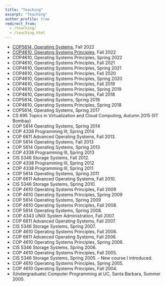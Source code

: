 ```yaml
---
title: "Teaching"
excerpt: "Teaching"
author_profile: true
redirect_from:
  - /teaching/
  - /teaching.html
---
```


* [COP5614, Operating Systems](https://fiu.instructure.com/courses/141924), Fall 2022
* [COP4610, Operating Systems Principles](https://fiu.instructure.com/courses/141919), Fall 2022
* COP4610, Operating Systems Principles, Spring 2022
* COP4610, Operating Systems Principles, Fall 2021
* COP4610, Operating Systems Principles, Spring 2021
* COP4610, Operating Systems Principles, Fall 2020
* COP4610, Operating Systems Principles, Spring 2020
* COP4610, Operating Systems Principles, Fall 2019
* COP4610, Operating Systems Principles, Spring 2019
* COP4610, Operating Systems Principles, Fall 2018
* COP5614, Operating Systems, Spring 2018
* COP4610, Operating Systems Principles, Spring 2018
* COP5614, Operating Systems, Spring 2017
* CS 695 Topics in Virtualization and Cloud Computing, Autumn 2015 (IIT Bombay)
* COP 5614 Operating Systems, Spring 2014
* COP 4338 Programming III, Spring 2014
* COP 6611 Advanced Operating Systems, Fall 2013.
* COP 5614 Operating Systems, Fall 2013
* COP 5614 Operating Systems, Spring 2013
* COP 4338 Programming III, Spring 2013
* CIS 5346 Storage Systems, Fall 2012.
* COP 4338 Programming III, Spring 2012
* COP 4338 Programming III, Spring 2011
* COP 5614 Operating Systems, Spring 2011
* COP 6611 Advanced Operating Systems, Fall 2010.
* CIS 5346 Storage Systems, Spring 2010.
* COP 4610 Operating Systems Principles, Fall 2009
* COP 4610 Operating Systems Principles, Spring 2009
* COP 5614 Operating Systems, Spring 2009
* COP 4610 Operating Systems Principles, Fall 2008.
* COP 5614 Operating Systems, Spring 2008.
* COP 4343 UNIX System Administration, Fall 2007.
* COP 6611 Advanced Operating Systems, Fall 2007.
* CIS 5346 Storage Systems, Spring 2007.
* COP 4610 Operating Systems Principles, Fall 2006.
* COP 6611 Advanced Operating Systems, Fall 2006.
* COP 4610 Operating Systems Principles, Spring 2006.
* CIS 5346 Storage Systems, Spring 2006.
* COP 4610 Operating Systems Principles, Fall 2005.
* CIS 5346 Storage Systems, Spring 2005. - New course I introduced.
* COP 4610 Operating Systems Principles, Spring 2005.
* COP 4610 Operating Systems Principles, Fall 2004.
* (Undergraduate) Computer Programming at UC, Santa Barbara, Summer 2000.